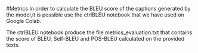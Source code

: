 #Metrics
In order to calculate the BLEU score of the captions generated by the model,it is possible use the ctrlBLEU notebook that we have used on Google Colab.

The ctrlBLEU notebook produce the file metrics_evaluation.txt that contains the score of BLEU, Self-BLEU and POS-BLEU calculated on the provided texts.